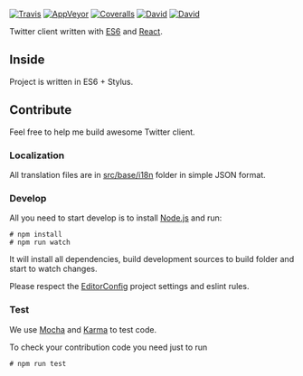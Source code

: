 [![Travis](https://img.shields.io/travis/silentroach/twic.svg?style=flat-square&label=travis)](https://travis-ci.org/silentroach/twic)
[![AppVeyor](https://img.shields.io/appveyor/ci/silentroach/twic.svg?style=flat-square&label=appveyor)](https://ci.appveyor.com/project/silentroach/twic)
[![Coveralls](https://img.shields.io/coveralls/silentroach/twic.svg?style=flat-square&label=coverage)](https://coveralls.io/r/silentroach/twic)
[![David](https://img.shields.io/david/silentroach/twic.svg?style=flat-square&label=deps)](https://david-dm.org/silentroach/twic)
[![David](https://img.shields.io/david/dev/silentroach/twic.svg?style=flat-square&label=dev-deps)](https://david-dm.org/silentroach/twic#info=devDependencies)

Twitter client written with [ES6](https://babeljs.io) and [React](http://facebook.github.io/react).

## Inside

Project is written in ES6 + Stylus.

## Contribute

Feel free to help me build awesome Twitter client.

### Localization

All translation files are in [src/base/i18n](/src/base/i18n) folder in simple JSON format.

### Develop

All you need to start develop is to install [Node.js](https://nodejs.org) and run:

	# npm install
	# npm run watch

It will install all dependencies, build development sources to build folder and start to watch changes.

Please respect the [EditorConfig](http://editorconfig.org) project settings and eslint rules.

### Test

We use [Mocha](http://mochajs.org) and [Karma](http://karma-runner.github.io) to test code.

To check your contribution code you need just to run

	# npm run test
